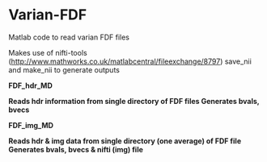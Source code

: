 Varian-FDF
==========

Matlab code to read varian FDF files

Makes use of nifti-tools (http://www.mathworks.co.uk/matlabcentral/fileexchange/8797) save_nii and make_nii to generate outputs

<b> FDF_hdr_MD

Reads hdr information from single directory of FDF files
Generates bvals, bvecs

<b> FDF_img_MD

Reads hdr & img data from single directory (one average) of FDF file
Generates bvals, bvecs & nifti (img) file

